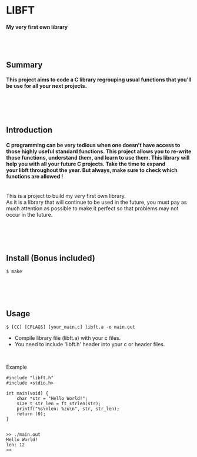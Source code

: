# LIBFT
#### My very first own library
<br/><br/>

## Summary
#### This project aims to code a C library regrouping usual functions that you'll be use for all your next projects.
<br/><br/><br/>

## Introduction
#### C programming can be very tedious when one doesn’t have access to those highly useful standard functions. This project allows you to re-write those functions, understand them, and learn to use them. This library will help you with all your future C projects. Take the time to expand your libft throughout the year. But always, make sure to check which functions are allowed !
<br/>
This is a project to build my very first own library. <br/>
As it is a library that will continue to be used in the future, you must pay as much attention as possible to make it perfect so that problems may not occur in the future.
<br/><br/><br/><br/><br/>

## Install (Bonus included)
	$ make
<br/><br/><br/>

## Usage
	$ [CC] [CFLAGS] [your_main.c] libft.a -o main.out
+ Compile library file (libft.a) with your c files.
+ You need to include 'libft.h' header into your c or header files.
<br/>

Example
```
#include "libft.h"
#include <stdio.h>

int main(void) {
	char *str = "Hello World!";
	size_t str_len = ft_strlen(str);
	printf("%s\nlen: %zu\n", str, str_len);
	return (0);
}


>> ./main.out
Hello World!
len: 12
>> 
```
